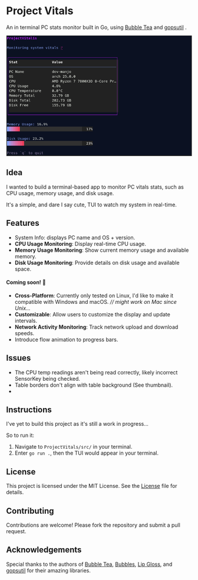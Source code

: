 # Project Vitals
An in terminal PC stats monitor built in Go, using [Bubble Tea](https://github.com/charmbracelet/bubbletea) and [gopsutil](https://github.com/shirou/gopsutil) .

![thumbnail](thumbnail.png?raw=true)


## Idea
I wanted to build a terminal-based app to monitor PC vitals stats,
 such as CPU usage, memory usage, and disk usage.
 
 It's a simple, and dare I say cute, TUI to watch my system in real-time.

## Features
- System Info: displays PC name and OS + version.
- **CPU Usage Monitoring**: Display real-time CPU usage.
- **Memory Usage Monitoring**: Show current memory usage and available memory.
- **Disk Usage Monitoring**: Provide details on disk usage and available space.
  
#### Coming soon! 🤩
- **Cross-Platform**: Currently only tested on Linux, I'd like to make it compatible with Windows and macOS. _// might work on Mac since Unix..._
- **Customizable**: Allow users to customize the display and update intervals. 
- **Network Activity Monitoring**: Track network upload and download speeds.
- Introduce flow animation to progress bars.

## Issues
- The CPU temp readings aren't being read correctly, likely incorrect SensorKey being checked.
- Table borders don't align with table background (See thumbnail).
- 
## Instructions

I've yet to build this project as it's still a work in progress...

So to run it: 
1. Navigate to `ProjectVitals/src/` in your terminal.
2. Enter `go run .`, then the TUI would appear in your terminal.
## License

This project is licensed under the MIT License. See the [License](/license.txt) file for details.

## Contributing

Contributions are welcome! Please fork the repository and submit a pull request.

## Acknowledgements

Special thanks to the authors of [Bubble Tea](https://github.com/charmbracelet/bubbletea), [Bubbles](https://github.com/charmbracelet/bubbles?tab=readme-ov-file), [Lip Gloss](https://github.com/charmbracelet/lipgloss), and [gopsutil](https://github.com/shirou/gopsutil) for their amazing libraries.

